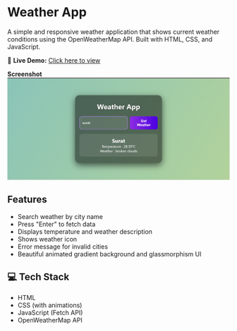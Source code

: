 # Weather App

A simple and responsive weather application that shows current weather conditions using the OpenWeatherMap API. Built with HTML, CSS, and JavaScript.

🔗 **Live Demo:** [Click here to view](https://shreya-wani.github.io/Weather-Forecast-Js/)

**Screenshot**
![screenshot](./img.png)

## Features

-  Search weather by city name
-  Press "Enter" to fetch data
-  Displays temperature and weather description
-  Shows weather icon
-  Error message for invalid cities
-  Beautiful animated gradient background and glassmorphism UI

## 💻 Tech Stack

- HTML
- CSS (with animations)
- JavaScript (Fetch API)
- OpenWeatherMap API


